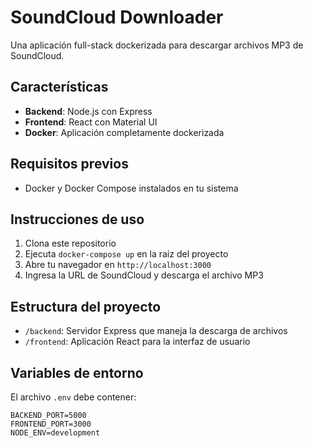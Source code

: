 # SoundCloud Downloader

Una aplicación full-stack dockerizada para descargar archivos MP3 de SoundCloud.

## Características

- **Backend**: Node.js con Express
- **Frontend**: React con Material UI
- **Docker**: Aplicación completamente dockerizada

## Requisitos previos

- Docker y Docker Compose instalados en tu sistema

## Instrucciones de uso

1. Clona este repositorio
2. Ejecuta `docker-compose up` en la raíz del proyecto
3. Abre tu navegador en `http://localhost:3000`
4. Ingresa la URL de SoundCloud y descarga el archivo MP3

## Estructura del proyecto

- `/backend`: Servidor Express que maneja la descarga de archivos
- `/frontend`: Aplicación React para la interfaz de usuario

## Variables de entorno

El archivo `.env` debe contener:

```
BACKEND_PORT=5000
FRONTEND_PORT=3000
NODE_ENV=development
``` 